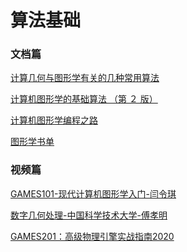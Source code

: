 # 算法基础

### 文档篇

[计算几何与图形学有关的几种常用算法
](https://blog.csdn.net/kiritow/article/details/51872734)

[计算机图形学的基础算法
（第 ２ 版）](http://www.ecsponline.com/yz/B885E4E2632C04E93AC0BA68577F4238C000.pdf)

[计算机图形学编程之路](https://github.com/all-in-one-houdini/graphics-algorithm)

[图形学书单](https://github.com/all-in-one-houdini/-)

### 视频篇

[GAMES101-现代计算机图形学入门-闫令琪](https://www.bilibili.com/video/BV1X7411F744)

[数字几何处理-中国科学技术大学-傅孝明](https://www.bilibili.com/video/BV1B54y1B7Uc)

[GAMES201：高级物理引擎实战指南2020](https://www.bilibili.com/video/BV1ZK411H7Hc)
